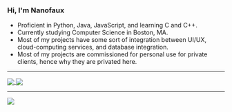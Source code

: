 ### Hi, I'm Nanofaux

- Proficient in Python, Java, JavaScript, and learning C and C++.
- Currently studying Computer Science in Boston, MA.
- Most of my projects have some sort of integration between UI/UX, cloud-computing services, and database integration.
- Most of my projects are commissioned for personal use for private clients, hence why they are privated here. 

---

<a href="https://github.com/nanofaux">
  <img align="center" src="https://github-readme-stats.vercel.app/api?username=Nanofaux&show_icons=true&hide_border=true&count_private=true&theme=tokyonight" />
</a>
<a href="https://github.com/nanofaux">
  <img align="center" src="https://github-readme-stats.vercel.app/api/top-langs/?username=Nanofaux&hide_border=true&layout=compact&theme=tokyonight" />
</a>

---

<a href="https://wakatime.com/@nanofaux">
  <img align="center" src="https://github-readme-stats.vercel.app/api/wakatime?username=Nanofaux&layout=compact&hide_border=true&theme=tokyonight" />
</a>
